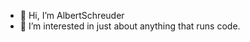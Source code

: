 - 👋 Hi, I’m AlbertSchreuder
- 👀 I’m interested in just about anything that runs code.

<!---
AlbertSchreuder-0/AlbertSchreuder-0 is a ✨ special ✨ repository because its `README.md` (this file) appears on your GitHub profile.
You can click the Preview link to take a look at your changes.
--->
